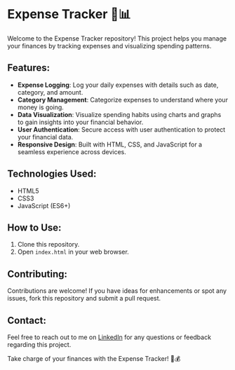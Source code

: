 # Expense Tracker 💸📊

Welcome to the Expense Tracker repository! This project helps you manage your finances by tracking expenses and visualizing spending patterns.

## Features:
- **Expense Logging**: Log your daily expenses with details such as date, category, and amount.
- **Category Management**: Categorize expenses to understand where your money is going.
- **Data Visualization**: Visualize spending habits using charts and graphs to gain insights into your financial behavior.
- **User Authentication**: Secure access with user authentication to protect your financial data.
- **Responsive Design**: Built with HTML, CSS, and JavaScript for a seamless experience across devices.


## Technologies Used:
- HTML5
- CSS3
- JavaScript (ES6+)


## How to Use:
1. Clone this repository.
2. Open `index.html` in your web browser.

## Contributing:
Contributions are welcome! If you have ideas for enhancements or spot any issues, fork this repository and submit a pull request.


## Contact:
Feel free to reach out to me on [LinkedIn](https://www.linkedin.com/in/zamirbadi/) for any questions or feedback regarding this project.

Take charge of your finances with the Expense Tracker! 💼💰
